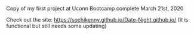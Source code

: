 Copy of my first project at Uconn Bootcamp complete March 21st, 2020

Check out the site: https://sochikenny.github.io/Date-Night.github.io/ (It is functional but still needs some updating)
